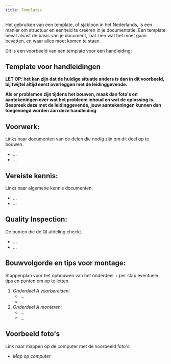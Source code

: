 ```yaml
---
title: Templates
---
```

Het gebruiken van een template, of sjabloon in het Nederlands, is een manier om structuur en eenheid te creëren in je documentatie. Een template bevat alvast de basis van je document, laat zien wat het moet gaan bevatten, en waar alles moet komen te staan.

Dit is een voorbeeld van een template voor een handleiding:
## Template voor handleidingen
**LET OP: het kan zijn dat de huidige situatie anders is dan in dit voorbeeld, bij twijfel altijd eerst overleggen met de leidinggevende.**

**Als er problemen zijn tijdens het bouwen, maak dan foto's en aantekeningen over wat het probleem inhoud en wat de oplossing is.  Bespreek deze met de leidinggevende, jouw aantekeningen kunnen dan toegevoegd worden aan deze handleiding**

## Voorwerk:
Links naar documenten van de delen die nodig zijn om dit deel op te bouwen.
- ...
- ...
## Vereiste kennis:
Links naar algemene kennis documenten.
- ...
- ...
## Quality Inspection:
De punten die de QI afdeling checkt.
- ...
- ...

## Bouwvolgorde en tips voor montage:
Stappenplan voor het opbouwen van het onderdeel + per stap eventuele tips en punten om op te letten.

1. *Onderdeel A voorbereiden:*
	- ...
	- ...
2. *Onderdeel A monteren:*
	- ...
	- ...
## Voorbeeld foto's
Link naar mappen op de computer met de voorbeeld foto's.
- *Map op computer*